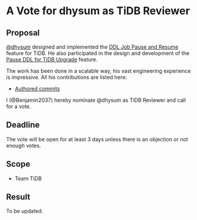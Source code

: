 # A Vote for dhysum as TiDB Reviewer

## Proposal

[@dhysum](https://github.com/dhysum) designed and implemented the [DDL Job Pause and Resume](https://github.com/pingcap/tidb/issues/40041) feature for TiDB. He also participated in the design and development of the [Pause DDL for TiDB Upgrade](https://github.com/pingcap/tidb/issues/39751) feature.

The work has been done in a scalable way, his vast engineering experience is impressive. All his contributions are listed here:

* [Authored commits](https://github.com/pingcap/tidb/commits?author=dhysum)

I (@Benjamin2037) hereby nominate @dhysum as TiDB Reviewer and call for a vote.

## Deadline

The vote will be open for at least 3 days unless there is an objection or not enough votes.

## Scope

* Team TiDB

## Result

To be updated.